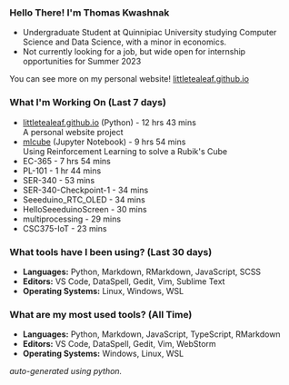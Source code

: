 
### Hello There! I'm Thomas Kwashnak

- Undergraduate Student at Quinnipiac University studying Computer Science and Data Science, with a minor in economics.
- Not currently looking for a job, but wide open for internship opportunities for Summer 2023

You can see more on my personal website! [littletealeaf.github.io](https://littletealeaf.github.io)

### What I'm Working On (Last 7 days)
<ul><li><a href="https://github.com/LittleTealeaf/littletealeaf.github.io">littletealeaf.github.io</a> (Python) - 12 hrs 43 mins<br>A personal website project</li><li><a href="https://github.com/LittleTealeaf/mlcube">mlcube</a> (Jupyter Notebook) - 9 hrs 54 mins<br>Using Reinforcement Learning to solve a Rubik's Cube</li><li>EC-365 - 7 hrs 54 mins</li><li>PL-101 - 1 hr 44 mins</li><li>SER-340 - 53 mins</li><li>SER-340-Checkpoint-1 - 34 mins</li><li>Seeeduino_RTC_OLED - 34 mins</li><li>HelloSeeeduinoScreen - 30 mins</li><li>multiprocessing - 29 mins</li><li>CSC375-IoT - 23 mins</li></ul>

### What tools have I been using? (Last 30 days)
- **Languages:** Python, Markdown, RMarkdown, JavaScript, SCSS
- **Editors:** VS Code, DataSpell, Gedit, Vim, Sublime Text
- **Operating Systems:** Linux, Windows, WSL

### What are my most used tools? (All Time)
- **Languages:** Python, Markdown, JavaScript, TypeScript, RMarkdown
- **Editors:** VS Code, DataSpell, Gedit, Vim, WebStorm
- **Operating Systems:** Windows, Linux, WSL

*auto-generated using python.*
